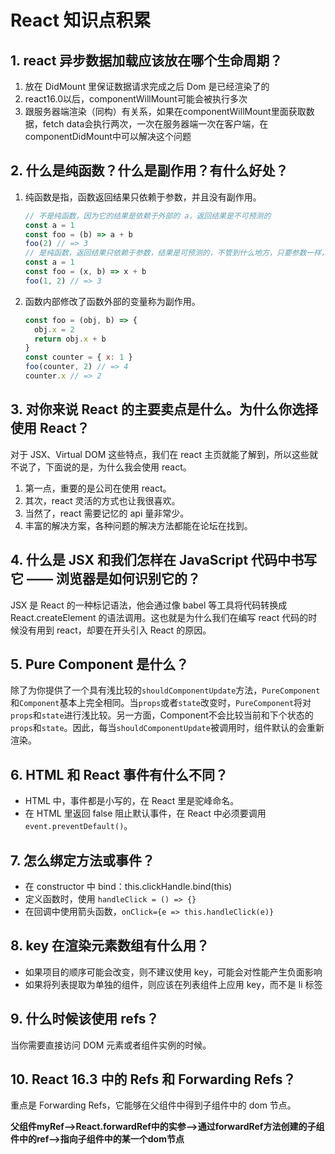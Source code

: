 # React 知识点积累

## 1. react 异步数据加载应该放在哪个生命周期？

1. 放在 DidMount 里保证数据请求完成之后 Dom 是已经渲染了的
2. react16.0以后，componentWillMount可能会被执行多次
3. 跟服务器端渲染（同构）有关系，如果在componentWillMount里面获取数据，fetch data会执行两次，一次在服务器端一次在客户端，在componentDidMount中可以解决这个问题

## 2. 什么是纯函数？什么是副作用？有什么好处？

1. 纯函数是指，函数返回结果只依赖于参数，并且没有副作用。

   ```js
   // 不是纯函数，因为它的结果是依赖于外部的 a，返回结果是不可预测的
   const a = 1
   const foo = (b) => a + b
   foo(2) // => 3
   // 是纯函数，返回结果只依赖于参数，结果是可预测的，不管到什么地方，只要参数一样，返回结果就一样
   const a = 1
   const foo = (x, b) => x + b
   foo(1, 2) // => 3
   ```

2. 函数内部修改了函数外部的变量称为副作用。

   ```js
   const foo = (obj, b) => {
     obj.x = 2
     return obj.x + b
   }
   const counter = { x: 1 }
   foo(counter, 2) // => 4
   counter.x // => 2
   ```

## 3. 对你来说 React 的主要卖点是什么。为什么你选择使用 React？

对于 JSX、Virtual DOM 这些特点，我们在 react 主页就能了解到，所以这些就不说了，下面说的是，为什么我会使用 react。

1. 第一点，重要的是公司在使用 react。
2. 其次，react 灵活的方式也让我很喜欢。
3. 当然了，react 需要记忆的 api 量非常少。
4. 丰富的解决方案，各种问题的解决方法都能在论坛在找到。

## 4. 什么是 JSX 和我们怎样在 JavaScript 代码中书写它 —— 浏览器是如何识别它的？

JSX 是 React 的一种标记语法，他会通过像 babel 等工具将代码转换成 React.createElement 的语法调用。这也就是为什么我们在编写 react 代码的时候没有用到 react，却要在开头引入 React 的原因。

## 5. Pure Component 是什么？

除了为你提供了一个具有浅比较的`shouldComponentUpdate`方法，`PureComponent`和`Component`基本上完全相同。当`props`或者`state`改变时，`PureComponent`将对`props`和`state`进行浅比较。另一方面，Component不会比较当前和下个状态的`props`和`state`。因此，每当`shouldComponentUpdate`被调用时，组件默认的会重新渲染。

## 6. HTML 和 React 事件有什么不同？

- HTML 中，事件都是小写的，在 React 里是驼峰命名。
- 在 HTML 里返回 false 阻止默认事件，在 React 中必须要调用 `event.preventDefault()`。

## 7. 怎么绑定方法或事件？

- 在 constructor 中 bind：this.clickHandle.bind(this)
- 定义函数时，使用 `handleClick = () => {}`
- 在回调中使用箭头函数，`onClick={e => this.handleClick(e)}`

## 8. key 在渲染元素数组有什么用？

- 如果项目的顺序可能会改变，则不建议使用 key，可能会对性能产生负面影响
- 如果将列表提取为单独的组件，则应该在列表组件上应用 key，而不是 li 标签

## 9. 什么时候该使用 refs？

当你需要直接访问 DOM 元素或者组件实例的时候。

## 10. React 16.3 中的 Refs 和 Forwarding Refs？

重点是 Forwarding Refs，它能够在父组件中得到子组件中的 dom 节点。

**父组件myRef——>React.forwardRef中的实参——>通过forwardRef方法创建的子组件中的ref——>指向子组件中的某一个dom节点**


